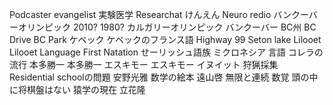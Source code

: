Podcaster evangelist
実験医学
Researchat
けんえん
Neuro redio
バンクーバーオリンピック 2010? 1980?
カルガリーオリンピック
バンクーバー
BC州
BC Drive
BC Park
ケベック
ケベックのフランス語
Highway 99
Seton lake
Lilooet
Lilooet Language
First Natation
せーリッシュ語族
ミクロネシア 言語
コレラの流行
本多勝一 
本多勝一 エスキモー
エスキモー イヌイット
狩猟採集
Residential schoolの問題
安野光雅 数学の絵本
遠山啓
無限と連続
数覚
頭の中に将棋盤はない
猿学の現在
立花隆




